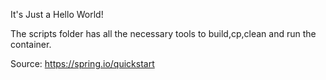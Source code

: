 It's Just a Hello World!

The scripts folder has all the necessary tools to build,cp,clean and run the container.

Source: https://spring.io/quickstart

